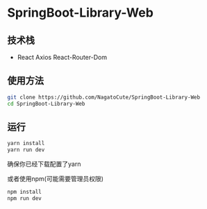 # SpringBoot-Library-Web

## 技术栈
- React Axios React-Router-Dom
## 使用方法
```bash
git clone https://github.com/NagatoCute/SpringBoot-Library-Web
cd SpringBoot-Library-Web
```
## 运行
```bash
yarn install
yarn run dev
```
确保你已经下载配置了yarn

或者使用npm(可能需要管理员权限)
```bash
npm install
npm run dev
```
